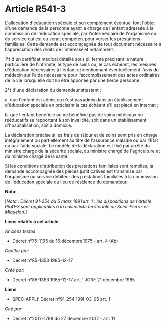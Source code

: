 # Article R541-3

L'allocation d'éducation spéciale et son complément éventuel font l'objet d'une demande de la personne ayant la charge de
l'enfant adressée à la commission de l'éducation spéciale, par l'intermédiaire de l'organisme ou du service qui est ou serait
compétent pour verser les prestations familiales. Cette demande est accompagnée de tout document nécessaire à l'appréciation
des droits de l'intéressé et notamment : 

1°) d'un certificat médical détaillé sous pli fermé précisant la nature particulière de l'infirmité, le type de soins ou, le
cas échéant, les mesures d'éducation nécessaires à l'enfant et mentionnant éventuellement l'avis du médecin sur l'aide
nécessaire pour l'accomplissement des actes ordinaires de la vie lorsqu'elle doit lui être apportée par une tierce
personne ; 

2°) d'une déclaration du demandeur attestant : 

a. que l'enfant est admis ou n'est pas admis dans un établissement d'éducation spéciale en précisant le cas échéant s'il est
placé en internat ; 

b. que l'enfant bénéficie ou ne bénéficie pas de soins médicaux ou rééducatifs se rapportant à son invalidité, soit dans un
établissement d'hospitalisation, soit à domicile. 

La déclaration précise si les frais de séjour et de soins sont pris en charge intégralement ou partiellement au titre de
l'assurance maladie ou par l'Etat ou par l'aide sociale. Le modèle de la déclaration est fixé par arrêté du ministre chargé
de la sécurité sociale, du ministre chargé de l'agriculture et du ministre chargé de la santé. 

Si les conditions d'attribution des prestations familiales sont remplies, la demande accompagnée des pièces justificatives
est transmise par l'organisme ou service débiteur des prestations familiales à la commission de l'éducation spéciale du lieu
de résidence du demandeur.

**Nota:**

[*Nota : Décret 91-254 du 5 mars 1991 art. 1 : les dispositions de l'article R541-3 sont applicables à la collectivité
territoriale de Saint-Pierre-et-Miquelon.*]

**Liens relatifs à cet article**

_Anciens textes_:

  - Décret n°75-1195 du 16 décembre 1975 - art. 4 (Ab)

_Codifié par_:

  - Décret n°85-1353 1985-12-17

_Créé par_:

  - Décret n°85-1353 1985-12-17 art. 1 JORF 21 décembre 1985

**Liens**:

  - SPEC_APPLI: Décret n°91-254 1991-03-05 art. 1

_Cité par_:

  - Décret n°2017-1788 du 27 décembre 2017 - art. 11
